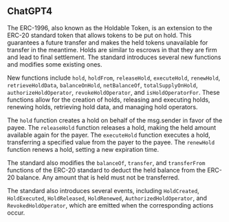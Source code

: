 ## ChatGPT4

The ERC-1996, also known as the Holdable Token, is an extension to the ERC-20 standard token that allows tokens to be put on hold. This guarantees a future transfer and makes the held tokens unavailable for transfer in the meantime. Holds are similar to escrows in that they are firm and lead to final settlement. The standard introduces several new functions and modifies some existing ones.

New functions include `hold`, `holdFrom`, `releaseHold`, `executeHold`, `renewHold`, `retrieveHoldData`, `balanceOnHold`, `netBalanceOf`, `totalSupplyOnHold`, `authorizeHoldOperator`, `revokeHoldOperator`, and `isHoldOperatorFor`. These functions allow for the creation of holds, releasing and executing holds, renewing holds, retrieving hold data, and managing hold operators.

The `hold` function creates a hold on behalf of the msg.sender in favor of the payee. The `releaseHold` function releases a hold, making the held amount available again for the payer. The `executeHold` function executes a hold, transferring a specified value from the payer to the payee. The `renewHold` function renews a hold, setting a new expiration time.

The standard also modifies the `balanceOf`, `transfer`, and `transferFrom` functions of the ERC-20 standard to deduct the held balance from the ERC-20 balance. Any amount that is held must not be transferred.

The standard also introduces several events, including `HoldCreated`, `HoldExecuted`, `HoldReleased`, `HoldRenewed`, `AuthorizedHoldOperator`, and `RevokedHoldOperator`, which are emitted when the corresponding actions occur.
